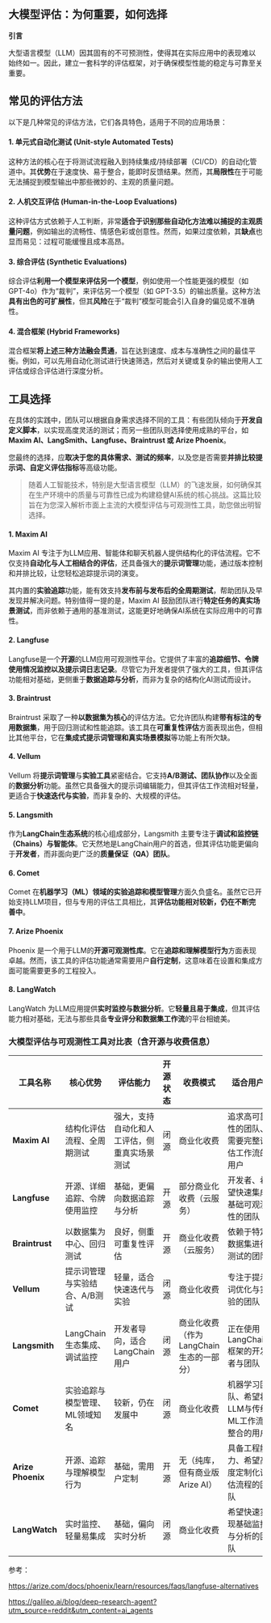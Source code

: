 ## 大模型评估：为何重要，如何选择

**引言**

大型语言模型（LLM）因其固有的不可预测性，使得其在实际应用中的表现难以始终如一。因此，建立一套科学的评估框架，对于确保模型性能的稳定与可靠至关重要。

## 常见的评估方法

以下是几种常见的评估方法，它们各具特色，适用于不同的应用场景：

#### 1. 单元式自动化测试 (Unit-style Automated Tests)

这种方法的核心在于将测试流程融入到持续集成/持续部署（CI/CD）的自动化管道中。其**优势**在于速度快、易于整合，能即时反馈结果。然而，其**局限性**在于可能无法捕捉到模型输出中那些微妙的、主观的质量问题。

#### 2. 人机交互评估 (Human-in-the-Loop Evaluations)

这种评估方式依赖于人工判断，非常**适合于识别那些自动化方法难以捕捉的主观质量问题**，例如输出的流畅性、情感色彩或创意性。然而，如果过度依赖，其**缺点**也显而易见：过程可能缓慢且成本高昂。

#### 3. 综合评估 (Synthetic Evaluations)

综合评估**利用一个模型来评估另一个模型**，例如使用一个性能更强的模型（如 GPT-4o）作为“裁判”，来评估另一个模型（如 GPT-3.5）的输出质量。这种方法**具有出色的可扩展性**，但其**风险**在于“裁判”模型可能会引入自身的偏见或不准确性。

#### 4. 混合框架 (Hybrid Frameworks)

混合框架**将上述三种方法融会贯通**，旨在达到速度、成本与准确性之间的最佳平衡。例如，可以先用自动化测试进行快速筛选，然后对关键或复杂的输出使用人工评估或综合评估进行深度分析。

## 工具选择

在具体的实践中，团队可以根据自身需求选择不同的工具：有些团队倾向于**开发自定义脚本**，以实现高度灵活的测试；而另一些团队则选择使用成熟的平台，如 **Maxim AI、LangSmith、Langfuse、Braintrust 或 Arize Phoenix**。

您最终的选择，应**取决于您的具体需求、测试的频率**，以及您是否需要**并排比较提示词、自定义评估指标**等高级功能。

> 随着人工智能技术，特别是大型语言模型（LLM）的飞速发展，如何确保其在生产环境中的质量与可靠性已成为构建稳健AI系统的核心挑战。这篇比较旨在为您深入解析市面上主流的大模型评估与可观测性工具，助您做出明智选择。

#### 1. Maxim AI

Maxim AI 专注于为LLM应用、智能体和聊天机器人提供结构化的评估流程。它不仅支持**自动化与人工相结合的评估**，还具备强大的**提示词管理**功能，通过版本控制和并排比较，让您轻松追踪提示词的演变。

其内置的**实验追踪**功能，能有效支持**发布前与发布后的全周期测试**，帮助团队及早发现并解决问题。特别值得一提的是，Maxim AI 鼓励团队进行**特定任务的真实场景测试**，而非依赖于通用的基准测试，这能更好地确保AI系统在实际应用中的可靠性。

#### 2. Langfuse

Langfuse是一个**开源**的LLM应用可观测性平台。它提供了丰富的**追踪细节、令牌使用情况监控以及提示词日志记录**。尽管它为开发者提供了强大的工具，但其评估功能相对基础，更侧重于**数据追踪与分析**，而非为复杂的结构化AI测试而设计。

#### 3. Braintrust

Braintrust 采取了一种**以数据集为核心**的评估方法。它允许团队构建**带有标注的专用数据集**，用于回归测试和性能追踪。该工具在**可重复性评估**方面表现出色，但相比其他平台，它在**集成式提示词管理和真实场景模拟**等功能上有所欠缺。

#### 4. Vellum

Vellum 将**提示词管理**与**实验工具**紧密结合。它支持**A/B测试、团队协作**以及全面的**数据分析**功能。虽然它具备强大的提示词编辑能力，但其评估工作流相对轻量，更适合于**快速迭代与实验**，而非复杂的、大规模的评估。

#### 5. Langsmith

作为**LangChain生态系统**的核心组成部分，Langsmith 主要专注于**调试和监控链（Chains）与智能体**。它天然地是LangChain用户的首选，但其评估功能更偏向于**开发者**，而非面向更广泛的**质量保证（QA）团队**。

#### 6. Comet

Comet 在**机器学习（ML）领域的实验追踪和模型管理**方面久负盛名。虽然它已开始支持LLM项目，但与专用的评估工具相比，其**评估功能相对较新，仍在不断完善中**。

#### 7. Arize Phoenix

Phoenix 是一个用于LLM的**开源可观测性库**。它在**追踪和理解模型行为**方面表现卓越。然而，该工具的评估功能通常需要用户**自行定制**，这意味着在设置和集成方面可能需要更多的工程投入。

#### 8. LangWatch

LangWatch 为LLM应用提供**实时监控与数据分析**。它**轻量且易于集成**，但其评估能力相对基础，无法与那些具备**专业评分和数据集工作流**的平台相媲美。

### 大模型评估与可观测性工具对比表（含开源与收费信息）

| 工具名称          | 核心优势                       | 评估能力                                     | **开源状态** | **收费模式**                            | 适合用户                                        |
| ----------------- | ------------------------------ | -------------------------------------------- | ------------ | --------------------------------------- | ----------------------------------------------- |
| **Maxim AI**      | 结构化评估流程、全周期测试     | 强大，支持自动化和人工评估，侧重真实场景测试 | 闭源         | 商业化收费                              | 追求高可靠性的团队、需要完整评估工作流的用户    |
| **Langfuse**      | 开源、详细追踪、令牌使用监控   | 基础，更偏向数据追踪与分析                   | 开源         | 部分商业化收费（云服务）                | 开发者、希望快速集成基础可观测性的团队          |
| **Braintrust**    | 以数据集为中心、回归测试       | 良好，侧重可重复性评估                       | 开源         | 商业化收费（云服务）                    | 依赖于特定数据集进行测试的团队                  |
| **Vellum**        | 提示词管理与实验结合、A/B测试  | 轻量，适合快速迭代与实验                     | 闭源         | 商业化收费                              | 专注于提示词优化与实验的团队                    |
| **Langsmith**     | LangChain生态集成、调试监控    | 开发者导向，适合LangChain用户                | 闭源         | 商业化收费（作为LangChain生态的一部分） | 正在使用LangChain框架的开发者与团队             |
| **Comet**         | 实验追踪与模型管理、ML领域知名 | 较新，仍在发展中                             | 闭源         | 商业化收费                              | 机器学习团队、希望将LLM与传统ML工作流整合的用户 |
| **Arize Phoenix** | 开源、追踪与理解模型行为       | 基础，需用户定制                             | 开源         | 无（纯库，但有商业版Arize AI）          | 具备工程能力、希望高度定制化评估流程的团队      |
| **LangWatch**     | 实时监控、轻量易集成           | 基础，偏向实时分析                           | 闭源         | 商业化收费                              | 希望快速实现基础监控与分析的团队                |





参考：

https://arize.com/docs/phoenix/learn/resources/faqs/langfuse-alternatives

https://galileo.ai/blog/deep-research-agent?utm_source=reddit&utm_content=ai_agents